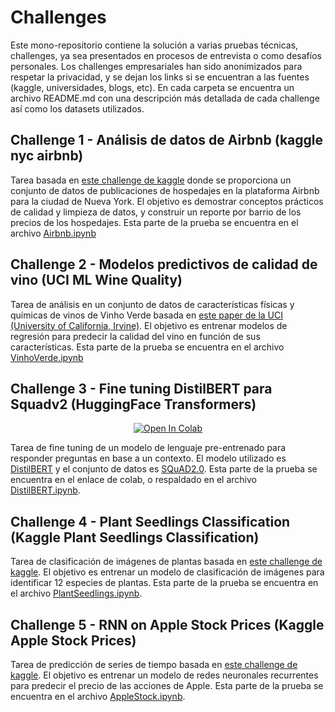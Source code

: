 # Challenges
Este mono-repositorio contiene la solución a varias pruebas técnicas, challenges, ya sea presentados en procesos de entrevista o como desafíos personales. Los challenges empresariales han sido anonimizados para respetar la privacidad, y se dejan los links si se encuentran a las fuentes (kaggle, universidades, blogs, etc). En cada carpeta se encuentra un archivo README.md con una descripción más detallada de cada challenge así como los datasets utilizados.

## Challenge 1 - Análisis de datos de Airbnb (kaggle nyc airbnb)

Tarea basada en [este challenge de kaggle](https://www.kaggle.com/dgomonov/new-york-city-airbnb-open-data) donde se proporciona un conjunto de datos de publicaciones de hospedajes en la plataforma Airbnb para la ciudad de Nueva York. El objetivo es demostrar conceptos prácticos de calidad y limpieza de datos, y construir un reporte por barrio de los precios de los hospedajes. Esta parte de la prueba se encuentra en el archivo [Airbnb.ipynb](./1%20-%20Kaggle%20NYC%20Airbnb/Airbnb.ipynb)

## Challenge 2 - Modelos predictivos de calidad de vino (UCI ML Wine Quality)

Tarea de análisis en un conjunto de datos de características físicas y químicas de vinos de Vinho Verde basada en [este paper de la UCI (University of California, Irvine)](https://archive.ics.uci.edu/ml/datasets/wine+quality). El objetivo es entrenar modelos de regresión para predecir la calidad del vino en función de sus características. Esta parte de la prueba se encuentra en el archivo [VinhoVerde.ipynb](./2%20-%20UCI%20ML%20Wine%20Quality/VinhoVerde.ipynb)

## Challenge 3 - Fine tuning DistilBERT para Squadv2 (HuggingFace Transformers)
<div align="center">
  
[![Open In Colab](https://colab.research.google.com/assets/colab-badge.svg)](https://colab.research.google.com/drive/1Agq5NpK7kY3MnGX08d9IjIu7WNhn2s_Z?usp=sharing)
  
</div>

Tarea de fine tuning de un modelo de lenguaje pre-entrenado para responder preguntas en base a un contexto. El modelo utilizado es [DistilBERT](https://huggingface.co/transformers/model_doc/distilbert.html) y el conjunto de datos es [SQuAD2.0](https://rajpurkar.github.io/SQuAD-explorer/). Esta parte de la prueba se encuentra en el enlace de colab, o respaldado en el archivo [DistilBERT.ipynb](./3%20-%20HuggingFace%20Transformers/DistilBERT.ipynb).

## Challenge 4 - Plant Seedlings Classification (Kaggle Plant Seedlings Classification)
Tarea de clasificación de imágenes de plantas basada en [este challenge de kaggle](https://www.kaggle.com/c/plant-seedlings-classification). El objetivo es entrenar un modelo de clasificación de imágenes para identificar 12 especies de plantas. Esta parte de la prueba se encuentra en el archivo [PlantSeedlings.ipynb](./4%20-%20Kaggle%20Plant%20Seedlings%20Classification/PlantSeedlings.ipynb).

## Challenge 5 - RNN on Apple Stock Prices (Kaggle Apple Stock Prices)
Tarea de predicción de series de tiempo basada en [este challenge de kaggle](https://www.kaggle.com/code/ramjasmaurya/apple-stock-price-prediction-using-lstm). El objetivo es entrenar un modelo de redes neuronales recurrentes para predecir el precio de las acciones de Apple. Esta parte de la prueba se encuentra en el archivo [AppleStock.ipynb](./5%20-%20Kaggle%20Apple%20Stock%20Prices/AppleStock.ipynb).